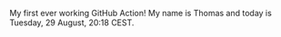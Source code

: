 My first ever working GitHub Action!
My name is Thomas and today is Tuesday, 29 August, 20:18 CEST. 
